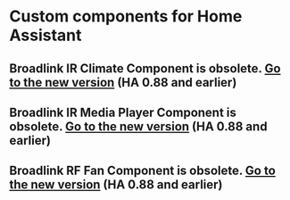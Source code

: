 # Custom components for Home Assistant
## Broadlink IR Climate Component is obsolete. [Go to the new version](https://github.com/smartHomeHub/SmartIR) (HA 0.88 and earlier)

## Broadlink IR Media Player Component is obsolete. [Go to the new version](https://github.com/smartHomeHub/SmartIR) (HA 0.88 and earlier)

## Broadlink RF Fan Component is obsolete. [Go to the new version](https://github.com/smartHomeHub/SmartIR) (HA 0.88 and earlier)
